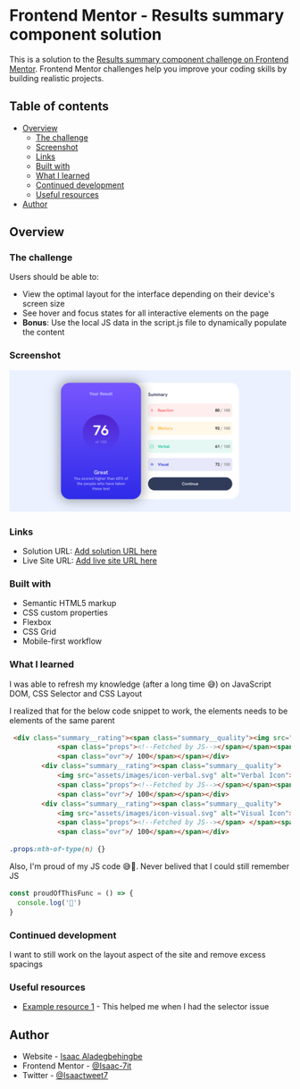 # Frontend Mentor - Results summary component solution

This is a solution to the [Results summary component challenge on Frontend Mentor](https://www.frontendmentor.io/challenges/results-summary-component-CE_K6s0maV). Frontend Mentor challenges help you improve your coding skills by building realistic projects. 

## Table of contents

- [Overview](#overview)
  - [The challenge](#the-challenge)
  - [Screenshot](#screenshot)
  - [Links](#links)
  - [Built with](#built-with)
  - [What I learned](#what-i-learned)
  - [Continued development](#continued-development)
  - [Useful resources](#useful-resources)
- [Author](#author)

## Overview

### The challenge

Users should be able to:

- View the optimal layout for the interface depending on their device's screen size
- See hover and focus states for all interactive elements on the page
- **Bonus**: Use the local JS data in the script.js file to dynamically populate the content

### Screenshot

![](./screenshot.png) 
### Links

- Solution URL: [Add solution URL here](https://your-solution-url.com)
- Live Site URL: [Add live site URL here](https://isaac-7it.github.io/Result-Summary-Component/)

### Built with

- Semantic HTML5 markup
- CSS custom properties
- Flexbox
- CSS Grid
- Mobile-first workflow

### What I learned

I was able to refresh my knowledge (after a long time 😅) on JavaScript DOM, CSS Selector and CSS Layout

I realized that for the below code snippet to work, the elements needs to be elements of the same parent

```html
 <div class="summary__rating"><span class="summary__quality"><img src="" alt="Memory Icon">
            <span class="props"><!--Fetched by JS--></span></span><span><span class="score"><!--Fetched by JS--></span>
            <span class="ovr">/ 100</span></span></div>
        <div class="summary__rating"><span class="summary__quality">
            <img src="assets/images/icon-verbal.svg" alt="Verbal Icon">
            <span class="props"><!--Fetched by JS--></span></span><span><span class="score"></span><!--Fetched by JS-->
            <span class="ovr">/ 100</span></span></div>
        <div class="summary__rating"><span class="summary__quality">
            <img src="assets/images/icon-visual.svg" alt="Visual Icon">
            <span class="props"><!--Fetched by JS--></span> </span><span><span class="score"></span><!--Fetched by JS-->
            <span class="ovr">/ 100</span></span></div>
```
```css
.props:nth-of-type(n) {}
```
Also, I'm proud of my JS code 😅🎉. Never belived that I could still remember JS

```js
const proudOfThisFunc = () => {
  console.log('🎉')
}
```

### Continued development

I want to still work on the layout aspect of the site and remove excess spacings

### Useful resources

- [Example resource 1](https://github.com/features/copilot) - This helped me when I had the selector issue


## Author

- Website - [Isaac Aladegbehingbe](https://isaac-7it.github.io/Portfolio/)
- Frontend Mentor - [@Isaac-7it](https://www.frontendmentor.io/profile/Isaac-7it)
- Twitter - [@Isaactweet7](https://x.com/Isaactweet7)